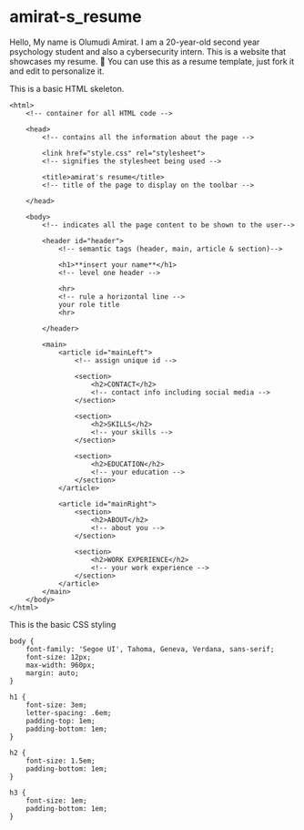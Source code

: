 # amirat-s_resume
Hello, My name is Olumudi Amirat. I am a 20-year-old second year psychology student and also a cybersecurity intern. This is a website that showcases my resume.  🙂 You can use this as a resume template, just fork it and edit to personalize it.


This is a basic HTML skeleton.
```
<html>
    <!-- container for all HTML code -->

	<head>
        <!-- contains all the information about the page -->

		<link href="style.css" rel="stylesheet">
        <!-- signifies the stylesheet being used -->

		<title>amirat's resume</title>
        <!-- title of the page to display on the toolbar -->

	</head>

	<body>
        <!-- indicates all the page content to be shown to the user-->

		<header id="header">
			<!-- semantic tags (header, main, article & section)-->

			<h1>**insert your name**</h1>
            <!-- level one header -->

			<hr>
            <!-- rule a horizontal line -->
			your role title
			<hr>

		</header>

		<main>
			<article id="mainLeft">
                <!-- assign unique id -->

				<section>
					<h2>CONTACT</h2>
					<!-- contact info including social media -->
				</section>

				<section>
					<h2>SKILLS</h2>
					<!-- your skills -->
				</section>

				<section>
					<h2>EDUCATION</h2>
					<!-- your education -->
				</section>            
			</article>

			<article id="mainRight">
				<section>
					<h2>ABOUT</h2>
					<!-- about you -->
				</section>
                
				<section>
					<h2>WORK EXPERIENCE</h2>
					<!-- your work experience -->
				</section>
			</article>
		</main>
	</body>
</html>
```

This is the basic CSS styling
```
body {
    font-family: 'Segoe UI', Tahoma, Geneva, Verdana, sans-serif;
    font-size: 12px;
    max-width: 960px;
    margin: auto;
}

h1 {
    font-size: 3em;
    letter-spacing: .6em;
    padding-top: 1em;
    padding-bottom: 1em;
}

h2 {
    font-size: 1.5em;
    padding-bottom: 1em;
}

h3 {
    font-size: 1em;
    padding-bottom: 1em;
}


```